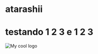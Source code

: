 # atarashii
# testando 1 2 3 e 1 2 3 
<img src="https://images.neopets.com/pets/sad/aisha_christmas_baby.gif" alt="My cool logo"/>
